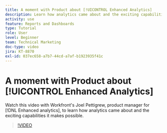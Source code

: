 ```yaml
---
title: A moment with Product about [!UICONTROL Enhanced Analytics]
description: Learn how analytics came about and the exciting capabilities it makes possible with Joel Pettigrew, product manager for [!DNL Enhanced analytics].
activity: use
feature: Reports and Dashboards
type: Tutorial
role: User
level: Beginner
team: Technical Marketing
doc-type: video
jira: KT-8870
exl-id: 037ec658-a7b7-44cd-a7af-b1923935f41c
---
```

# A moment with Product about [!UICONTROL Enhanced Analytics]

Watch this video with Workfront's Joel Pettigrew, product manager for [!DNL Enhanced analytics], to learn how analytics came about and the exciting capabilities it makes possible. 

>[!VIDEO](https://video.tv.adobe.com/v/335042/?quality=12&learn=on)
